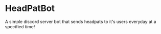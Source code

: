 # HeadPatBot
A simple discord server bot that sends headpats to it's users everyday at a specified time!
